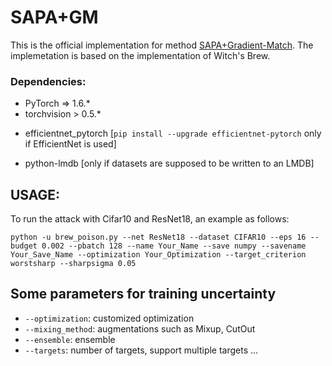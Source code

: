 # SAPA+GM


This is the official implementation for method [SAPA+Gradient-Match](https://openreview.net/pdf?id=bxITGFPVWh). The implemetation is based on the implementation of Witch's Brew.


### Dependencies:
* PyTorch => 1.6.*
* torchvision > 0.5.*
- efficientnet_pytorch [```pip install --upgrade efficientnet-pytorch``` only if EfficientNet is used]
* python-lmdb [only if datasets are supposed to be written to an LMDB]


## USAGE:

To run the attack with Cifar10 and ResNet18, an example as follows:

```shell
python -u brew_poison.py --net ResNet18 --dataset CIFAR10 --eps 16 --budget 0.002 --pbatch 128 --name Your_Name --save numpy --savename Your_Save_Name --optimization Your_Optimization --target_criterion worstsharp --sharpsigma 0.05
```

## Some parameters for training uncertainty
- ```--optimization```: customized optimization
- ```--mixing_method```: augmentations such as Mixup, CutOut
- ```--ensemble```: ensemble
- ```--targets```: number of targets, support multiple targets
...